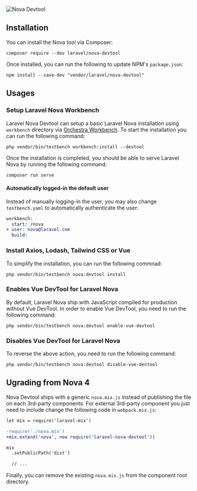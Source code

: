 ![Nova Devtool](https://banners.beyondco.de/Nova%20Devtool.png?theme=light&packageManager=composer+require&packageName=laravel%2Fnova-devtool&pattern=cage&style=style_1&description=Devtool+for+Laravel+Nova+Components+Development&md=1&showWatermark=0&fontSize=100px&images=https%3A%2F%2Flaravel.com%2Fimg%2Flogomark.min.svg)

## Installation

You can install the Nova tool via Composer:

```shell
composer require --dev laravel/nova-devtool
```

Once installed, you can run the following to update NPM's `package.json`:

```shell
npm install --save-dev "vendor/laravel/nova-devtool"
```

## Usages

### Setup Laravel Nova Workbench

Laravel Nova Devtool can setup a basic Laravel Nova installation using `workbench` directory via [Orchestra Workbench](https://github.com/orchestral/workbench). To start the installation you can run the following command:

```shell
php vendor/bin/testbench workbench:install --devtool
```

Once the installation is completed, you should be able to serve Laravel Nova by running the following command:

```shell
composer run serve
```

#### Automatically logged-in the default user

Instead of manually logging-in the user, you may also change `testbench.yaml` to automatically authenticate the user:

```diff
workbench:
  start: /nova
+ user: nova@laravel.com
  build:
```

### Install Axios, Lodash, Tailwind CSS or Vue

To simplify the installation, you can run the following commnad:

```shell
php vendor/bin/testbench nova:devtool install
```

### Enables Vue DevTool for Laravel Nova

By default, Laravel Nova ship with JavaScript compiled for production without Vue DevTool. In order to enable Vue DevTool, you need to run the following command:

```shell
php vendor/bin/testbench nova:devtool enable-vue-devtool
```

### Disables Vue DevTool for Laravel Nova

To reverse the above action, you need to run the following command:

```shell
php vendor/bin/testbench nova:devtool disable-vue-devtool
```

## Ugrading from Nova 4

Nova Devtool ships with a generic `nova.mix.js` instead of publishing the file on each 3rd-party components. For external 3rd-party component you just need to include change the following code in `webpack.mix.js`:

```diff
let mix = require('laravel-mix')

-require('./nova.mix')
+mix.extend('nova', new require('laravel-nova-devtool'))

mix
  .setPublicPath('dist')

  // ...
```

Finally, you can remove the existing `nova.mix.js` from the component root directory.
